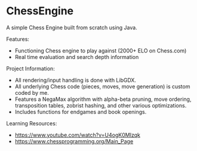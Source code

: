 # ChessEngine

A simple Chess Engine built from scratch using Java.

Features:
- Functioning Chess engine to play against (2000+ ELO on Chess.com)
- Real time evaluation and search depth information

Project Information:
- All rendering/input handling is done with LibGDX.
- All underlying Chess code (pieces, moves, move generation) is custom coded by me. 
- Features a NegaMax algorithm with alpha-beta pruning, move ordering, transposition tables, zobrist hashing, and other various optimizations.
- Includes functions for endgames and book openings.

Learning Resources:
- https://www.youtube.com/watch?v=U4ogK0MIzqk
- https://www.chessprogramming.org/Main_Page
